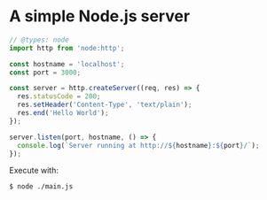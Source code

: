 # A simple Node.js server

```ts {all|1|6-10|3-4,12-14|all} twoslash
// @types: node
import http from 'node:http';

const hostname = 'localhost';
const port = 3000;

const server = http.createServer((req, res) => {
  res.statusCode = 200;
  res.setHeader('Content-Type', 'text/plain');
  res.end('Hello World');
});

server.listen(port, hostname, () => {
  console.log(`Server running at http://${hostname}:${port}/`);
});
```

<v-click>

Execute with:

```sh twoslash
$ node ./main.js
```

</v-click>
